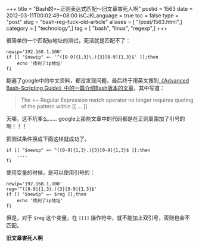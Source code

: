 +++
title = "Bash的=~正则表达式匹配～旧文章害死人啊"
postid = 1563
date = 2012-03-11T00:02:49+08:00
isCJKLanguage = true
toc = false
type = "post"
slug = "bash-reg-fuck-old-article"
aliases = [ "/post/1563.html",]
category = [ "technology",]
tag = [ "bash", "linux", "regexp",]
+++


很简单的一个匹配ip地址的测试，死活就是匹配不了：

``` {lang="bash"}
newip='192.168.1.100'
if [[ "$newip" =~ '^([0-9]{1,3}\.){3}[0-9]{1,3}$' ]];then
    echo '找到了ip地址'
fi
```

翻遍了google中的中文资料，都没发现问题。最后终于用英文搜到[《Advanced Bash-Scripting Guide》中的一篇介绍Bash版本的文章](http://tldp.org/LDP/abs/html/bashver3.html)，其中写道：<!--more-->

> The =~ Regular Expression match operator no longer requires quoting
> of the pattern within [[ ... ]].

天哪，这不坑爹么…… google上那些文章中的代码都是在正则周围加了引号的啊！！！

把测试条件换成下面这样就成功了。

``` {lang="bash"}
if [[ "$newip" =~ ^([0-9]{1,3}.){3}[0-9]{1,3}$ ]];then
    ....
fi
```

使用变量的时候，是可以使用引号的：

``` {lang="bash"}
newip='192.168.1.100'
reg='^([0-9]{1,3}.){3}[0-9]{1,3}$'
if [[ "$newip" =~ $reg ]];then
    echo '找到了ip地址'
fi
```

但是，对于 `$reg` 这个变量，在 `[[]]` 操作符中，就不能加上双引号，否则也会不匹配。

**旧文章害死人啊**

